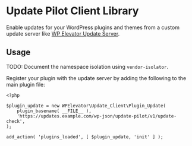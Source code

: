 # Update Pilot Client Library

Enable updates for your WordPress plugins and themes from a custom update server like [WP Elevator Update Server](https://wpelevator.com/plugins/update-pilot-server).

## Usage

TODO: Document the namespace isolation using `vendor-isolator`.

Register your plugin with the update server by adding the following to the main plugin file:

	<?php

	$plugin_update = new WPElevator\Update_Client\Plugin_Update(
		plugin_basename( __FILE__ ),
		'https://updates.example.com/wp-json/update-pilot/v1/update-check',
	);

	add_action( 'plugins_loaded', [ $plugin_update, 'init' ] );

